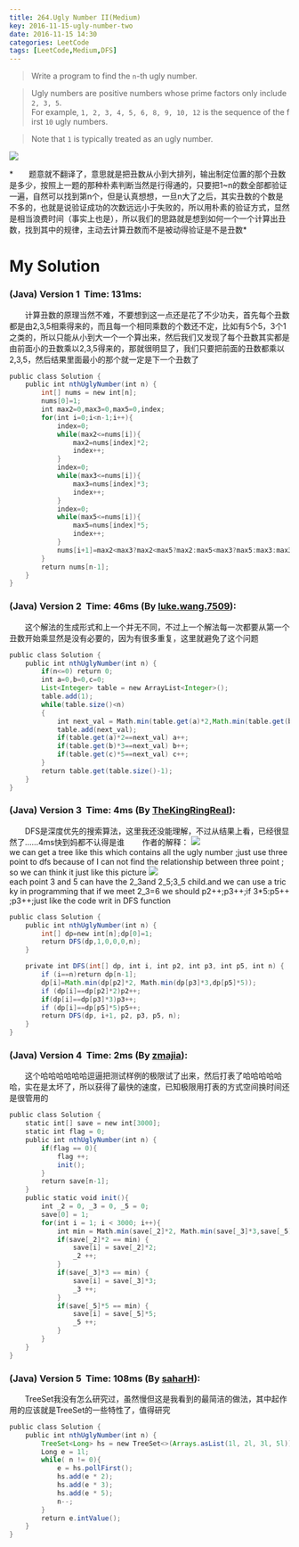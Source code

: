 ```yaml
---
title: 264.Ugly Number II(Medium)
key: 2016-11-15-ugly-number-two
date: 2016-11-15 14:30
categories: LeetCode
tags: [LeetCode,Medium,DFS]
---
```




>Write a program to find the `n`-th ugly number.

>Ugly numbers are positive numbers whose prime factors only include `2, 3, 5`. 
For example, `1, 2, 3, 4, 5, 6, 8, 9, 10, 12` is the sequence of the first `10` ugly numbers.

>Note that `1` is typically treated as an ugly number.

![](http://olwt21mf4.bkt.clouddn.com/17-2-26/64812465-file_1488082906974_13b13.png)

*　　题意就不翻译了，意思就是把丑数从小到大排列，输出制定位置的那个丑数是多少，按照上一题的那种朴素判断当然是行得通的，只要把1~n的数全部都验证一遍，自然可以找到第n个，但是认真想想，一旦n大了之后，其实丑数的个数是不多的，也就是说验证成功的次数远远小于失败的，所以用朴素的验证方式，显然是相当浪费时间（事实上也是），所以我们的思路就是想到如何一个一个计算出丑数，找到其中的规律，主动去计算丑数而不是被动得验证是不是丑数*

# My Solution
### (Java) Version 1  Time: 131ms:
　　计算丑数的原理当然不难，不要想到这一点还是花了不少功夫，首先每个丑数都是由2,3,5相乘得来的，而且每一个相同乘数的个数还不定，比如有5个5，3个1之类的，所以只能从小到大一个一个算出来，然后我们又发现了每个丑数其实都是由前面小的丑数乘以2,3,5得来的，那就很明显了，我们只要把前面的丑数都乘以2,3,5，然后结果里面最小的那个就一定是下一个丑数了
```java
public class Solution {
    public int nthUglyNumber(int n) {
        int[] nums = new int[n];
        nums[0]=1;
        int max2=0,max3=0,max5=0,index;
        for(int i=0;i<n-1;i++){
            index=0;
            while(max2<=nums[i]){
                max2=nums[index]*2;
                index++;
            }
            index=0;
            while(max3<=nums[i]){
                max3=nums[index]*3;
                index++;
            }
            index=0;
            while(max5<=nums[i]){
                max5=nums[index]*5;
                index++;
            }
            nums[i+1]=max2<max3?max2<max5?max2:max5<max3?max5:max3:max3<max5?max3:max5;
        }
        return nums[n-1];
    }
}
```
### (Java) Version 2  Time: 46ms (By [luke.wang.7509](https://discuss.leetcode.com/user/luke-wang-7509)):
　　这个解法的生成形式和上一个并无不同，不过上一个解法每一次都要从第一个丑数开始乘显然是没有必要的，因为有很多重复，这里就避免了这个问题
```java
public class Solution {
    public int nthUglyNumber(int n) {
        if(n<=0) return 0;
        int a=0,b=0,c=0;
        List<Integer> table = new ArrayList<Integer>();
        table.add(1);
        while(table.size()<n)
        {
            int next_val = Math.min(table.get(a)*2,Math.min(table.get(b)*3,table.get(c)*5));
            table.add(next_val);
            if(table.get(a)*2==next_val) a++;
            if(table.get(b)*3==next_val) b++;
            if(table.get(c)*5==next_val) c++;
        }
        return table.get(table.size()-1);
    }
}
```
### (Java) Version 3  Time: 4ms (By [TheKingRingReal](https://discuss.leetcode.com/user/thekingringreal)):
　　DFS是深度优先的搜索算法，这里我还没能理解，不过从结果上看，已经很显然了……4ms快到妈都不认得是谁
　　作者的解释：
![](http://olwt21mf4.bkt.clouddn.com/17-2-26/75490918-file_1488082964975_fd4d.png)
we can get a tree like this which contains all the ugly number ;just use three point to dfs because of I can not find the relationship between three point ; so we can think it just like this picture
![](http://olwt21mf4.bkt.clouddn.com/17-2-26/36738126-file_1488082973482_1604d.png)
each point 3 and 5 can have the 2_3and 2_5;3_5 child.and we can use a tricky in programming that if we meet 2_3=6 we should p2++;p3++;if 3*5:p5++;p3++;just like the code writ in DFS function
```java
public class Solution {
    public int nthUglyNumber(int n) {
        int[] dp=new int[n];dp[0]=1;
        return DFS(dp,1,0,0,0,n);
    }

    private int DFS(int[] dp, int i, int p2, int p3, int p5, int n) {
        if (i==n)return dp[n-1];
        dp[i]=Math.min(dp[p2]*2, Math.min(dp[p3]*3,dp[p5]*5));
        if (dp[i]==dp[p2]*2)p2++;
        if(dp[i]==dp[p3]*3)p3++;
        if (dp[i]==dp[p5]*5)p5++;
        return DFS(dp, i+1, p2, p3, p5, n);
    }
}
```
### (Java) Version 4  Time: 2ms (By [zmajia](https://discuss.leetcode.com/user/zmajia)):
　　这个哈哈哈哈哈哈逗逼把测试样例的极限试了出来，然后打表了哈哈哈哈哈哈，实在是太坏了，所以获得了最快的速度，已知极限用打表的方式空间换时间还是很管用的
```java
public class Solution {
    static int[] save = new int[3000];
    static int flag = 0;
    public int nthUglyNumber(int n) {
        if(flag == 0){
            flag ++;
            init();
        }
        return save[n-1];
    }
    public static void init(){
        int _2 = 0, _3 = 0, _5 = 0;
        save[0] = 1;
        for(int i = 1; i < 3000; i++){
            int min = Math.min(save[_2]*2, Math.min(save[_3]*3,save[_5]*5));
            if(save[_2]*2 == min) {
                save[i] = save[_2]*2;
                _2 ++;
            }
            if(save[_3]*3 == min) {
                save[i] = save[_3]*3;
                _3 ++;
            }
            if(save[_5]*5 == min) {
                save[i] = save[_5]*5;
                _5 ++;
            }
        }
    }
}
```
### (Java) Version 5  Time: 108ms (By [saharH](https://discuss.leetcode.com/user/saharh)):
　　TreeSet我没有怎么研究过，虽然慢但这是我看到的最简洁的做法，其中起作用的应该就是TreeSet的一些特性了，值得研究
```java
public class Solution {
    public int nthUglyNumber(int n) {
        TreeSet<Long> hs = new TreeSet<>(Arrays.asList(1l, 2l, 3l, 5l));
        Long e = 1l;
        while( n != 0){
            e = hs.pollFirst();
            hs.add(e * 2);
            hs.add(e * 3);
            hs.add(e * 5);
            n--;
        }
        return e.intValue();
    }
}
```
